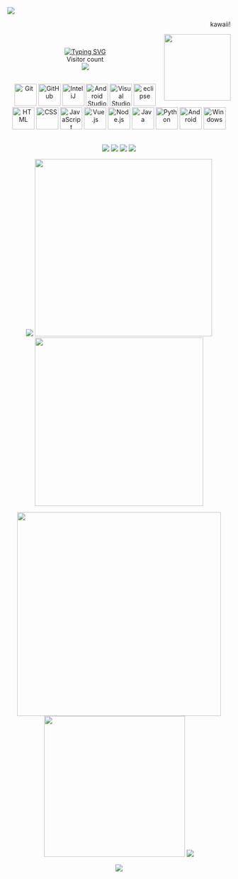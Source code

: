 <p>
  <img src="https://github-widgetbox.vercel.app/api/profile?username=BillZhong2008&data=followers,repositories,stars,commits&theme=darkmode">
</p>

<p>
  <p align="right">kawaii!<p>
  <img align="right" height="150" src="https://q1.qlogo.cn/g?b=qq&nk=3492772281&s=640">
</p></br>

<p align="center">
  <!-- 循环播放hello的多语言字样 -->
  <a href="https://git.io/typing-svg">
    <img src="https://readme-typing-svg.herokuapp.com?font=Fira+Sans&weight=500&size=48&pause=1000&center=true&vCenter=true&width=435&lines=%3CHello%2C+World!%2F%3E;%3CHola%2C+World!%2F%3E;%3CBonjor%2C+World!%2F%3E;%3CNi+Hao%2C+World!%2F%3E" alt="Typing SVG" />
  </a></br>
  <!-- 个人主页访问人数 -->
  Visitor count</br>
  <img src="https://profile-counter.glitch.me/BillZhong2008/count.svg" />
</p></br>

<div align="center">
	<img height="50" src="https://user-images.githubusercontent.com/25181517/192108372-f71d70ac-7ae6-4c0d-8395-51d8870c2ef0.png" alt="Git" title="Git" />
	<img height="50" src="https://user-images.githubusercontent.com/25181517/192108374-8da61ba1-99ec-41d7-80b8-fb2f7c0a4948.png" alt="GitHub" title="GitHub" />
	<img height="50" src="https://user-images.githubusercontent.com/25181517/192108890-200809d1-439c-4e23-90d3-b090cf9a4eea.png" alt="InteliJ" title="InteliJ" />
	<img height="50" src="https://user-images.githubusercontent.com/25181517/192108895-20dc3343-43e3-4a54-a90e-13a4abbc57b9.png" alt="Android Studio" title="Android Studio" />
	<img height="50" src="https://user-images.githubusercontent.com/25181517/192108891-d86b6220-e232-423a-bf5f-90903e6887c3.png" alt="Visual Studio Code" title="Visual Studio Code" />
	<img height="50" src="https://user-images.githubusercontent.com/25181517/192108892-6e9b5cdf-4e35-4a70-ad9a-801a93a07c1c.png" alt="eclipse" title="eclipse" />
	<img height="50" src="https://user-images.githubusercontent.com/25181517/192158954-f88b5814-d510-4564-b285-dff7d6400dad.png" alt="HTML" title="HTML" />
	<img height="50" src="https://user-images.githubusercontent.com/25181517/183898674-75a4a1b1-f960-4ea9-abcb-637170a00a75.png" alt="CSS" title="CSS" />
	<img height="50" src="https://user-images.githubusercontent.com/25181517/117447155-6a868a00-af3d-11eb-9cfe-245df15c9f3f.png" alt="JavaScript" title="JavaScript" />
	<img height="50" src="https://user-images.githubusercontent.com/25181517/117448124-a2da9800-af3e-11eb-85d2-bd1b69b65603.png" alt="Vue.js" title="Vue.js" />
	<img height="50" src="https://user-images.githubusercontent.com/25181517/183568594-85e280a7-0d7e-4d1a-9028-c8c2209e073c.png" alt="Node.js" title="Node.js" />
	<img height="50" src="https://user-images.githubusercontent.com/25181517/117201156-9a724800-adec-11eb-9a9d-3cd0f67da4bc.png" alt="Java" title="Java" />
	<img height="50" src="https://user-images.githubusercontent.com/25181517/183423507-c056a6f9-1ba8-4312-a350-19bcbc5a8697.png" alt="Python" title="Python" />
	<img height="50" src="https://user-images.githubusercontent.com/25181517/117269608-b7dcfb80-ae58-11eb-8e66-6cc8753553f0.png" alt="Android" title="Android" />
	<img height="50" src="https://user-images.githubusercontent.com/25181517/186884150-05e9ff6d-340e-4802-9533-2c3f02363ee3.png" alt="Windows" title="Windows" />
</div></br>

<p align="center">
  <img src="https://forthebadge.com/images/badges/built-with-love.svg">
  <img src="https://forthebadge.com/images/badges/powered-by-electricity.svg">
  <img src="https://forthebadge.com/images/badges/open-source.svg">
  <img src="https://forthebadge.com/images/badges/for-you.svg">
</p>

<!-- 自定义卡片 -->
<p align="center">
  <!-- Github Stat Cups -->
  <img src="https://github-profile-trophy.vercel.app/?username=BillZhong2008&theme=tokyonight">
  <!-- Github Stats -->
  <img src="https://github-readme-stats.vercel.app/api?username=BillZhong2008&count_private=true&show_icons=true&include_all_commits=true&text_bold=true&theme=tokyonight" width="400">
  <!-- Used Languages Display -->
  <img src="https://github-readme-stats.vercel.app/api/top-langs/?username=BillZhong2008&layout=compact&langs_count=8&theme=tokyonight" width="380">
</p>

<p align="center"> 
  <!-- osu! card -->
  <img src="https://osu-sig.vercel.app/card?user=Bill_Zhong&mode=std&animation=true&skills=true" width="460"/>
  <!-- Spotify card -->
  <img src="https://spotify-recently-played-readme.vercel.app/api?user=jeffreyca16" width="318">
  <!-- A Good Sentence -->
  <img src="https://quotes-github-readme.vercel.app/api?type=horizontal&theme=tokyonight">
</p>

<p align="center">
  <img src="https://github-readme-activity-graph.cyclic.app/graph?username=BillZhong2008&theme=tokyo-night&area=true&hide_border=true">
</p>